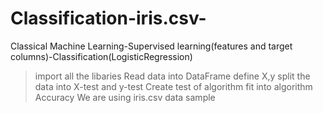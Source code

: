 # Classification-iris.csv-
Classical Machine Learning-Supervised learning(features and target columns)-Classification(LogisticRegression)
>import all the libaries
>Read data into DataFrame
>define X,y
>split the data into X-test and y-test
>Create test of algorithm
>fit into algorithm
>Accuracy
We are using iris.csv data sample

